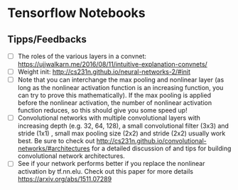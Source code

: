 # Tensorflow Notebooks
## Tipps/Feedbacks
- [ ] The roles of the various layers in a convnet: https://ujjwalkarn.me/2016/08/11/intuitive-explanation-convnets/
- [ ] Weight init: http://cs231n.github.io/neural-networks-2/#init
- [ ] Note that you can interchange the max pooling and nonlinear layer (as long as the nonlinear activation function is an increasing function, you can try to prove this mathematically). If the max pooling is applied before the nonlinear activation, the number of nonlinear activation function reduces, so this should give you some speed up!
- [ ] Convolutional networks with multiple convolutional layers with increasing depth (e.g. 32, 64, 128), a small convolutional filter (3x3) and stride (1x1) , small max pooling size (2x2) and stride (2x2) usually work best. Be sure to check out http://cs231n.github.io/convolutional-networks/#architectures for a detailed discussion of and tips for building convolutional network architectures.
- [ ] See if your network performs better if you replace the nonlinear activation by tf.nn.elu. Check out this paper for more details https://arxiv.org/abs/1511.07289
